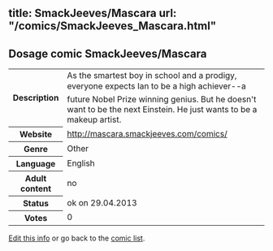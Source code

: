 title: SmackJeeves/Mascara
url: "/comics/SmackJeeves_Mascara.html"
---
Dosage comic SmackJeeves/Mascara
-----------------------------------------

<p id="msg"></p>
<script type="text/javascript">
if (window.location.search === '?edit_info_mail=sent_ok') {
  var elem = document.getElementById("msg");
  elem.innerHTML = 'Edited information sucessfully sent.';
  elem.className = 'ok';
}
</script>
<table class="comicinfo">
<tr>
<th>Description</th><td>As the smartest boy in school and a prodigy, everyone expects Ian to be a high achiever--a future Nobel Prize winning genius. But he doesn't want to be the next Einstein. He just wants to be a makeup artist.</td>
</tr>
<tr>
<th>Website</th><td><a href="http://mascara.smackjeeves.com/comics/">http://mascara.smackjeeves.com/comics/</a></td>
</tr>
<tr>
<th>Genre</th><td>Other</td>
</tr>
<tr>
<th>Language</th><td>English</td>
</tr>
<tr>
<th>Adult content</th><td>no</td>
</tr>
<tr>
<th>Status</th><td>ok on 29.04.2013</td>
</tr>
<tr>
<th>Votes</th><td>0</td>
</tr>
</table>

[Edit this info](SmackJeeves_Mascara_edit.html) or go back to the [comic list](../comic-index.html).
